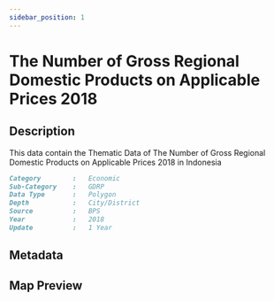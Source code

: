 ```yaml
---
sidebar_position: 1
---
```


# The Number of Gross Regional Domestic Products on Applicable Prices 2018

## Description

This data contain the Thematic Data of The Number of Gross Regional Domestic Products on Applicable Prices 2018 in Indonesia

```md title="The Number of Gross Regional Domestic Products on Applicable Prices 2018"{1-7}
Category        :   Economic
Sub-Category    :   GDRP
Data Type       :   Polygon
Depth           :   City/District
Source          :   BPS
Year            :   2018
Update          :   1 Year
```

## Metadata

## Map Preview